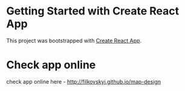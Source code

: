 # Getting Started with Create React App

This project was bootstrapped with [Create React App](https://github.com/facebook/create-react-app).

# Check app online
check app online here - http://filkovskyi.github.io/map-design